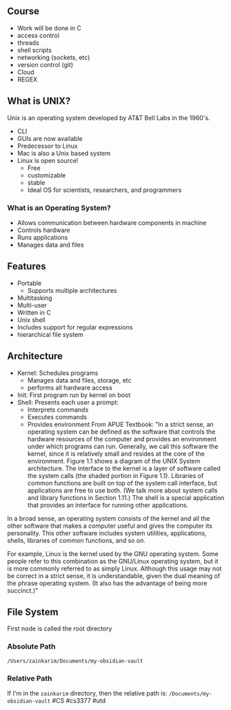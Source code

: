 ## Course
- Work will be done in C
- access control
- threads
- shell scripts
- networking (sockets, etc)
- version control (git)
- Cloud
- REGEX

## What is UNIX?
Unix is an operating system developed by AT&T Bell Labs in the 1960's.
- CLI
- GUIs are now available
- Predecessor to Linux
- Mac is also a Unix based system
- Linux is open source!
	- Free
	- customizable
	- stable
	- Ideal OS for scientists, researchers, and programmers
### What is an Operating System?
- Allows communication between hardware components in machine
- Controls hardware
- Runs applications
- Manages data and files
## Features
- Portable
	- Supports multiple architectures
- Multitasking
- Multi-user
- Written in C
- Unix shell
- Includes support for regular expressions
- hierarchical file system
  
## Architecture
- Kernel: Schedules programs
	- Manages data and files, storage, etc
	- performs all hardware access
- Init: First program run by kernel on boot
- Shell: Presents each user a prompt:
	- Interprets commands
	- Executes commands
	- Provides environment
From APUE Textbook:
"In a strict sense, an operating system can be defined as the software that controls the hardware resources of the computer and provides an environment under which programs can run. Generally, we call this software the kernel, since it is relatively small and resides at the core of the environment. Figure 1.1 shows a diagram of the UNIX System architecture. The interface to the kernel is a layer of software called the system calls (the shaded portion in Figure 1.1). Libraries of common functions are built on top of the system call interface, but applications are free to use both. (We talk more about system calls and library functions in Section 1.11.) The shell is a special application that provides an interface for running other applications.

In a broad sense, an operating system consists of the kernel and all the other software that makes a computer useful and gives the computer its personality. This other software includes system utilities, applications, shells, libraries of common functions, and so on.

For example, Linux is the kernel used by the GNU operating system. Some people refer to this combination as the GNU/Linux operating system, but it is more commonly referred to as simply Linux. Although this usage may not be correct in a strict sense, it is understandable, given the dual meaning of the phrase operating system. (It also has the advantage of being more succinct.)"


## File System
First node is called the root directory
### Absolute Path
`/Users/zainkarim/Documents/my-obsidian-vault`
### Relative Path
If I'm in the `zainkarim` directory, then the relative path is:
`/Documents/my-obsidian-vault`
#CS #cs3377 #utd 